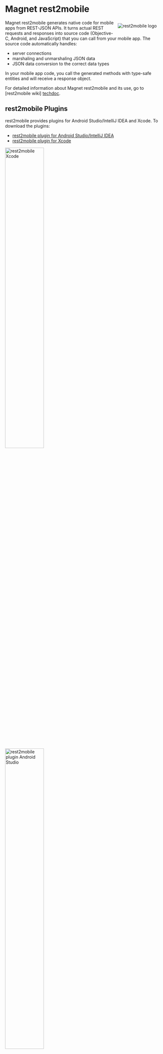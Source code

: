 # Magnet rest2mobile

<img style="margin:10px" src="http://developer.magnet.com/tmp/img/logo_r2m_main.png"
 alt="rest2mobile logo" title="rest2mobile" align="right" />

Magnet rest2mobile generates native code for mobile apps from REST-JSON APIs. It turns actual REST requests and responses into source code (Objective-C, Android, and JavaScript) that you can call from your mobile app. The source code automatically handles:

* server connections
* marshaling and unmarshaling JSON data
* JSON data conversion to the correct data types

In your mobile app code, you call the generated methods with type-safe entities and will receive a response object.

For detailed information about Magnet rest2mobile and its use, go to [rest2mobile wiki] [techdoc].

## rest2mobile Plugins

rest2mobile provides plugins for Android Studio/IntelliJ IDEA and Xcode. To download the plugins:

* [rest2mobile plugin for Android Studio/IntelliJ IDEA][r2m-plugin-android]
* [rest2mobile plugin for Xcode][r2m-plugin-ios]


<div width="100%">
   <img src="https://github.com/magnetsystems/rest2mobile/blob/master/docimg/r2m-xcode.jpg"
  alt="rest2mobile Xcode" title="r2m" width="50%" align="top" />
  <img src="https://github.com/magnetsystems/rest2mobile/blob/master/docimg/r2m-android.jpg"
  alt="rest2mobile plugin Android Studio" title="rest2mobile Android Studio" width="50%" align="top" />
</div>


## 

## rest2mobile CLI

The rest2mobile CLI (r2m) generates Android, iOS, and JavaScript code for your mobile app to interact with REST APIs. To download r2m:

* [r2m][r2m-cli]

![rest2mobile CLI](https://github.com/magnetsystems/rest2mobile/blob/master/docimg/r2m-cli.jpg)
 

Copyright © 2014 Magnet Systems, Inc. All rights reserved.

<!---
## License

Licensed under the **[Apache License, Version 2.0] [license]** (the "License");
you may not use this software except in compliance with the License.
-->
[website]: http://developer.magnet.com
[techdoc]: https://github.com/magnetsystems/rest2mobile/wiki
[r2m-plugin-android]:https://github.com/magnetsystems/r2m-plugin-android/
[r2m-plugin-ios]:https://github.com/magnetsystems/r2m-plugin-ios/
[r2m-cli]:https://github.com/magnetsystems/r2m-cli/
[license]: http://www.apache.org/licenses/LICENSE-2.0


